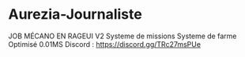# Aurezia-Journaliste

JOB MÉCANO EN RAGEUI V2
Systeme de missions
Systeme de farme
Optimisé 0.01MS
Discord : https://discord.gg/TRc27msPUe
